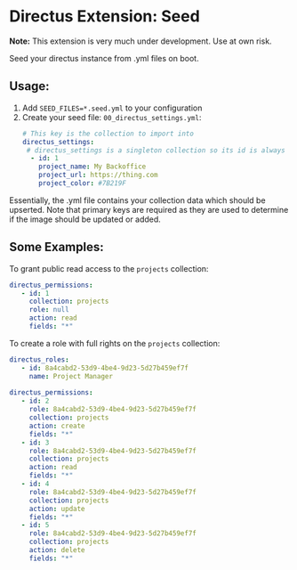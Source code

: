 # Directus Extension: Seed

**Note:** This extension is very much under development.
Use at own risk.

Seed your directus instance from .yml files on boot.

## Usage:

1. Add `SEED_FILES=*.seed.yml` to your configuration
2. Create your seed file: `00_directus_settings.yml`:
   ```yaml
   # This key is the collection to import into
   directus_settings:
    # directus_settings is a singleton collection so its id is always 1
     - id: 1
       project_name: My Backoffice
       project_url: https://thing.com
       project_color: #7B219F
   ```

Essentially, the .yml file contains your collection data which should be upserted.
Note that primary keys are required as they are used to determine if the image should be updated or added.


## Some Examples:

To grant public read access to the `projects` collection:

```yaml
directus_permissions:
   - id: 1
     collection: projects
     role: null
     action: read
     fields: "*"
```

To create a role with full rights on the `projects` collection:

```yaml
directus_roles:
   - id: 8a4cabd2-53d9-4be4-9d23-5d27b459ef7f
     name: Project Manager
        
directus_permissions:
   - id: 2
     role: 8a4cabd2-53d9-4be4-9d23-5d27b459ef7f
     collection: projects
     action: create
     fields: "*"
   - id: 3
     role: 8a4cabd2-53d9-4be4-9d23-5d27b459ef7f
     collection: projects
     action: read
     fields: "*"
   - id: 4
     role: 8a4cabd2-53d9-4be4-9d23-5d27b459ef7f
     collection: projects
     action: update
     fields: "*"
   - id: 5
     role: 8a4cabd2-53d9-4be4-9d23-5d27b459ef7f
     collection: projects
     action: delete
     fields: "*"
```
